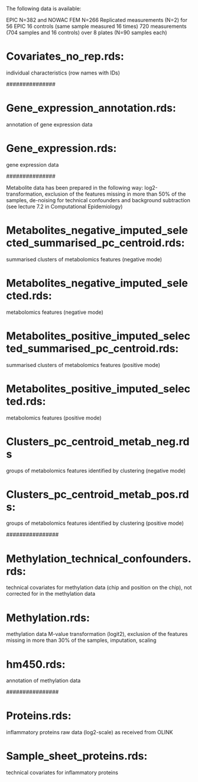 The following data is available:

EPIC N=382 and NOWAC FEM N=266
Replicated measurements (N=2) for 56 EPIC
16 controls (same sample measured 16 times)
720 measurements (704 samples and 16 controls) over 8 plates (N=90 samples each)

# Covariates_no_rep.rds: 
individual characteristics (row names with IDs)

###############

# Gene_expression_annotation.rds: 
annotation of gene expression data

# Gene_expression.rds: 
gene expression data

###############

Metabolite data has been prepared in the following way:
log2-transformation, exclusion of the features missing in more than 50% of the samples, de-noising for technical confounders and background subtraction (see lecture 7.2 in Computational Epidemiology)

# Metabolites_negative_imputed_selected_summarised_pc_centroid.rds: 
summarised clusters of metabolomics features (negative mode)

# Metabolites_negative_imputed_selected.rds: 
metabolomics features (negative mode)

# Metabolites_positive_imputed_selected_summarised_pc_centroid.rds: 
summarised clusters of metabolomics features (positive mode)

# Metabolites_positive_imputed_selected.rds: 
metabolomics features (positive mode)

# Clusters_pc_centroid_metab_neg.rds
groups of metabolomics features identified by clustering (negative mode)

# Clusters_pc_centroid_metab_pos.rds: 
groups of metabolomics features identified by clustering (positive mode)

################

# Methylation_technical_confounders.rds: 
technical covariates for methylation data (chip and position on the chip), not corrected for in the methylation data

# Methylation.rds: 
methylation data
M-value transformation (logit2), exclusion of the features missing in more than 30% of the samples, imputation, scaling

# hm450.rds: 
annotation of methylation data

################

# Proteins.rds: 
inflammatory proteins
raw data (log2-scale) as received from OLINK

# Sample_sheet_proteins.rds: 
technical covariates for inflammatory proteins

